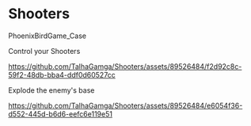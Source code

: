 # Shooters
PhoenixBirdGame_Case

Control your Shooters

https://github.com/TalhaGamga/Shooters/assets/89526484/f2d92c8c-59f2-48db-bba4-ddf0d60527cc

 
Explode the enemy's base

https://github.com/TalhaGamga/Shooters/assets/89526484/e6054f36-d552-445d-b6d6-eefc6e119e51

